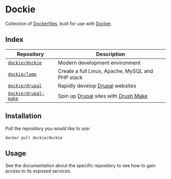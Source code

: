 # Dockie

Collection of [Dockerfiles](http://docs.docker.com/reference/builder/), built for use with [Docker](http://docker.io).

## Index

Repository                                       | Description
-------------------------------------------------|------------
[`dockie/dockie`](dockie)          | Modern development environment
[`dockie/lamp`](lamp)              | Create a full Linux, Apache, MySQL and PHP stack
[`dockie/drupal`](drupal)          | Rapidly develop [Drupal](http://docpad.org) websites
[`dockie/drupal-make`](drupal-make)| Spin up [Drupal](http://docpad.org) sites with [Drush Make](https://github.com/drush-ops/drush/blob/master/docs/make.txt)


## Installation

Pull the repository you would like to use:

    docker pull dockie/dockie


## Usage

See the documentation about the specific repository to see how to gain access to
its exposed services.
